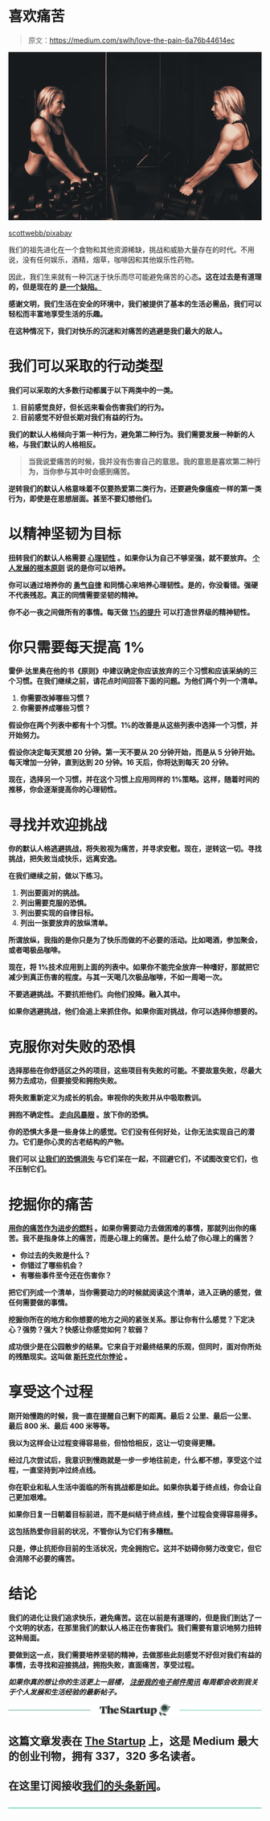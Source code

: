 # 喜欢痛苦

> 原文：<https://medium.com/swlh/love-the-pain-6a76b44614ec>

![](img/13f163f4b67fbde898c027bbf31a9e93.png)

[scottwebb/pixabay](https://pixabay.com/en/training-muscles-arms-blonde-828726/)

我们的祖先进化在一个食物和其他资源稀缺，挑战和威胁大量存在的时代。不用说，没有任何娱乐，酒精，烟草，咖啡因和其他娱乐性药物。

因此，我们生来就有一种沉迷于快乐而尽可能避免痛苦的心态[](https://ideavisionaction.com/personal-development/the-principle-that-explains-all-human-behavior/)**。这在过去是有道理的，但是现在的 [**是一个缺陷。**](https://ideavisionaction.com/personal-development/reaching-true-freedom/)**

**感谢文明，我们生活在安全的环境中，我们被提供了基本的生活必需品，我们可以轻松而丰富地享受生活的乐趣。**

**在这种情况下，我们对快乐的沉迷和对痛苦的逃避是我们最大的敌人。**

# **我们可以采取的行动类型**

**我们可以采取的大多数行动都属于以下两类中的一类。**

1.  **目前感觉良好，但长远来看会伤害我们的行为。**
2.  **目前感觉不好但长期对我们有益的行为。**

**我们的默认人格倾向于第一种行为，避免第二种行为。我们需要发展一种新的人格，与我们默认的人格相反。**

> ****当我说爱痛苦的时候，我并没有伤害自己的意思。我的意思是喜欢第二种行为，当你参与其中时会感到痛苦。****

**逆转我们的默认人格意味着不仅要热爱第二类行为，还要避免像瘟疫一样的第一类行为，即使是在思想层面。甚至不要幻想他们。**

# **以精神坚韧为目标**

**扭转我们的默认人格需要 [**心理韧性**](https://ideavisionaction.com/personal-development/an-unexpected-shortcut-to-mental-toughness/) 。如果你认为自己不够坚强，就不要放弃。 [**个人发展的根本原则**](https://ideavisionaction.com/motivation/the-fundamental-principle-of-personal-development/) 说的是你可以培养。**

**你可以通过培养你的 [**勇气**](https://ideavisionaction.com/personal-development/how-to-cultivate-world-class-courage-in-a-single-year/)[**自律**](https://ideavisionaction.com/personal-development/how-to-build-world-class-self-discipline-in-a-single-year/) 和同情心来培养心理韧性。是的，你没看错。强硬不代表残忍。真正的同情需要坚韧的精神。**

**你不必一夜之间做所有的事情。每天做 [**1%的提升**](https://ideavisionaction.com/personal-development/how-to-improve-your-life-38x-in-a-year/) 可以打造世界级的精神韧性。**

# **你只需要每天提高 1%**

**雷伊·达里奥在他的书《原则》中建议确定你应该放弃的三个习惯和应该采纳的三个习惯。在我们继续之前，请花点时间回答下面的问题。为他们两个列一个清单。**

1.  **你需要改掉哪些习惯？**
2.  **你需要养成哪些习惯？**

**假设你在两个列表中都有十个习惯。1%的改善是从这些列表中选择一个习惯，并开始努力。**

**假设你决定每天冥想 20 分钟。第一天不要从 20 分钟开始，而是从 5 分钟开始。每天增加一分钟，直到达到 20 分钟。16 天后，你将达到每天 20 分钟。**

**现在，选择另一个习惯，并在这个习惯上应用同样的 1%策略。这样，随着时间的推移，你会逐渐提高你的心理韧性。**

# **寻找并欢迎挑战**

**你的默认人格逃避挑战，将失败视为痛苦，并寻求安慰。现在，逆转这一切。寻找挑战，把失败当成快乐，远离安逸。**

**在我们继续之前，做以下练习。**

1.  **列出要面对的挑战。**
2.  **列出需要克服的恐惧。**
3.  **列出要实现的自律目标。**
4.  **列出一张要放弃的放纵清单。**

**所谓放纵，我指的是你只是为了快乐而做的不必要的活动。比如喝酒，参加聚会，或者喝极品咖啡。**

**现在，将 1%技术应用到上面的列表中。如果你不能完全放弃一种嗜好，那就把它减少到真正伤害的程度。与其一天喝几次极品咖啡，不如一周喝一次。**

**不要逃避挑战。不要抗拒他们。向他们投降。融入其中。**

**如果你逃避挑战，他们会追上来抓住你。如果你面对挑战，你可以选择你想要的。**

# **克服你对失败的恐惧**

**选择那些在你舒适区之外的项目，这些项目有失败的可能。不要故意失败，尽最大努力去成功，但要接受和拥抱失败。**

**将失败重新定义为成长的机会。审视你的失败并从中吸取教训。**

**拥抱不确定性。 [**走向风暴眼**](https://ideavisionaction.com/personal-development/go-toward-the-eye-of-the-storm/) 。放下你的恐惧。**

**你的恐惧大多是一些身体上的感觉。它们没有任何好处，让你无法实现自己的潜力。它们是你心灵的古老结构的产物。**

**我们可以 [**让我们的恐惧消失**](https://ideavisionaction.com/personal-development/using-emotional-intelligence-to-overcome-your-dysfunctional-patterns/) 与它们呆在一起，不回避它们，不试图改变它们，也不压制它们。**

# **挖掘你的痛苦**

**[**用你的痛苦作为进步的燃料**](https://ideavisionaction.com/personal-development/the-simple-formula-of-progress/) 。如果你需要动力去做困难的事情，那就列出你的痛苦。我不是指身体上的痛苦，而是心理上的痛苦。是什么给了你心理上的痛苦？**

*   **你过去的失败是什么？**
*   **你错过了哪些机会？**
*   **有哪些事件至今还在伤害你？**

**把它们列成一个清单，当你需要动力的时候就阅读这个清单，进入正确的感觉，做任何需要做的事情。**

**挖掘你所在的地方和你想要的地方之间的紧张关系。那让你有什么感觉？下定决心？强势？强大？快感让你感觉如何？软弱？**

**成功很少是在公园散步的结果。它来自于对最终结果的乐观，但同时，面对你所处的残酷现实。这叫做 [**斯托克代尔悖论**](https://ideavisionaction.com/personal-development/the-optimal-emotional-state-for-long-term-audacious-goals/) 。**

# **享受这个过程**

**刚开始慢跑的时候，我一直在提醒自己剩下的距离。最后 2 公里、最后一公里、最后 800 米、最后 400 米等等。**

**我以为这样会让过程变得容易些，但恰恰相反，这让一切变得更糟。**

**经过几次尝试后，我意识到慢跑就是一步一步地往前走，什么都不想，享受这个过程，一直坚持到冲过终点线。**

**你在职业和私人生活中面临的所有挑战都是如此。如果你执着于终点线，你会让自己更加艰难。**

**如果你日复一日朝着目标前进，而不是纠结于终点线，整个过程会变得容易得多。**

**这包括热爱你目前的状况，不管你认为它们有多糟糕。**

**只是，停止抗拒你目前的生活状况，完全拥抱它。这并不妨碍你努力改变它，但它会消除不必要的痛苦。**

# **结论**

**我们的进化让我们追求快乐，避免痛苦。这在以前是有道理的，但是我们到达了一个文明的状态，在那里我们的默认人格正在伤害我们。我们需要有意识地努力扭转这种局面。**

**要做到这一点，我们需要培养坚韧的精神，去做那些此刻感觉不好但对我们有益的事情，去寻找和迎接挑战，拥抱失败，直面痛苦，享受过程。**

*****如果你真的想让你的生活更上一层楼，*** [***注册我的电子邮件简讯***](https://ideavisionaction.com/email-newsletter/) ***每周都会收到我关于个人发展和生活经验的最新帖子。*****

**[![](img/308a8d84fb9b2fab43d66c117fcc4bb4.png)](https://medium.com/swlh)**

## **这篇文章发表在 [The Startup](https://medium.com/swlh) 上，这是 Medium 最大的创业刊物，拥有 337，320 多名读者。**

## **在这里订阅接收[我们的头条新闻](http://growthsupply.com/the-startup-newsletter/)。**

**[![](img/b0164736ea17a63403e660de5dedf91a.png)](https://medium.com/swlh)**